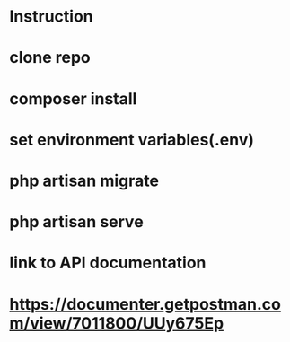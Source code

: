 # Instruction

# clone repo
# composer install
# set environment variables(.env)
# php artisan migrate
# php artisan serve
# link to API documentation

# https://documenter.getpostman.com/view/7011800/UUy675Ep
